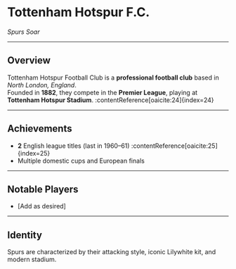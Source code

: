 # Tottenham Hotspur F.C.

*Spurs Soar*

---

## Overview
Tottenham Hotspur Football Club is a **professional football club** based in *North London, England*.  
Founded in **1882**, they compete in the **Premier League**, playing at **Tottenham Hotspur Stadium**. :contentReference[oaicite:24]{index=24}

---

## Achievements
- **2** English league titles (last in 1960–61) :contentReference[oaicite:25]{index=25}  
- Multiple domestic cups and European finals

---

## Notable Players
- [Add as desired]

---

## Identity
Spurs are characterized by their attacking style, iconic Lilywhite kit, and modern stadium.